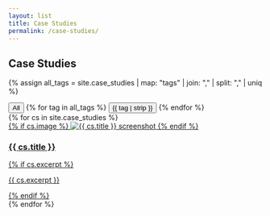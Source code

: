 ```yaml
---
layout: list
title: Case Studies
permalink: /case-studies/
---
```


<h2>Case Studies</h2>

{% assign all_tags = site.case_studies | map: "tags" | join: "," | split: "," | uniq %}
<div class="tag-pills">
  <button class="tag-pill active" data-tag="all">All</button>
  {% for tag in all_tags %}
    <button class="tag-pill" data-tag="{{ tag | strip }}">{{ tag | strip }}</button>
  {% endfor %}
</div>

<div class="cards">
  {% for cs in site.case_studies %}
    <div class="card" data-tags="{{ cs.tags | join: ',' }}">
      <a href="{{ cs.url | relative_url }}">
        {% if cs.image %}
        <img src="{{ cs.image | relative_url }}" alt="{{ cs.title }} screenshot">
        {% endif %}
        <h3>{{ cs.title }}</h3>
        {% if cs.excerpt %}
        <p>{{ cs.excerpt }}</p>
        {% endif %}
      </a>
    </div>
  {% endfor %}
</div>